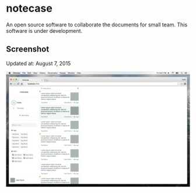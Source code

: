 # notecase

An open source software to collaborate the documents for small team.
This software is under development.

## Screenshot

Updated at: August 7, 2015

![](.doc/screenshot.png)
